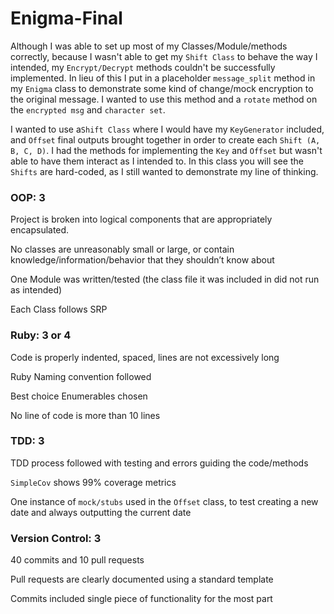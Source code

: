 # Enigma-Final


Although I was able to set up most of my Classes/Module/methods correctly, because I wasn't able to get
my `Shift Class` to behave the way I intended, my `Encrypt/Decrypt` methods couldn't be successfully implemented. In lieu of this I put in a placeholder `message_split` method in my `Enigma` class to demonstrate some kind of change/mock encryption to the original message. I wanted to use this method and a `rotate` method on the `encrypted msg` and `character set`.

I wanted to use a`Shift Class` where I would have my `KeyGenerator` included, and `Offset` final outputs brought together in order to create each `Shift (A, B, C, D)`. I had the methods for implementing the `Key` and `Offset` but wasn't able to have them interact as I intended to. In this class you will see the `Shifts` are hard-coded, as I still wanted to demonstrate my line of thinking.

### OOP: 3
Project is broken into logical components that are appropriately encapsulated.

No classes are unreasonably small or large, or contain knowledge/information/behavior that they shouldn’t know about

One Module was written/tested (the class file it was included in did not run as intended)

Each Class follows SRP

### Ruby: 3 or 4
Code is properly indented, spaced, lines are not excessively long

Ruby Naming convention followed

Best choice Enumerables chosen

No line of code is more than 10 lines

### TDD: 3
TDD process followed with testing and errors guiding the code/methods

`SimpleCov` shows 99% coverage metrics

One instance of `mock/stubs` used in the `Offset` class, to test creating a new date and always outputting the current date

### Version Control: 3
40 commits and 10 pull requests

Pull requests are clearly documented using a standard template

Commits included single piece of functionality for the most part
